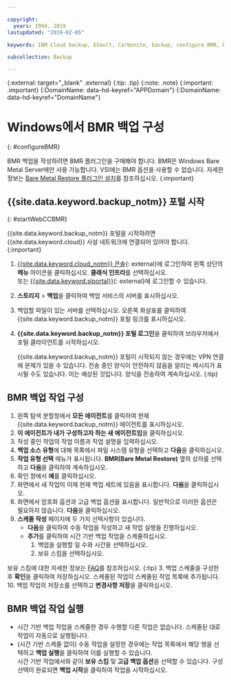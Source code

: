 ```yaml
---

copyright:
  years: 1994, 2019
lastupdated: "2019-02-05"

keywords: IBM Cloud backup, EVault, Carbonite, backup, configure BMR, bmr plug-in, bmr plugin, configuration

subcollection: Backup

---
```

{:external: target="_blank" .external}
{:tip: .tip}
{:note: .note}
{:important: .important}
{:DomainName: data-hd-keyref="APPDomain"}
{:DomainName: data-hd-keyref="DomainName"}

# Windows에서 BMR 백업 구성
{: #configureBMR}

BMR 백업을 작성하려면 BMR 플러그인을 구매해야 합니다. BMR은 Windows Bare Metal Server에만 사용 가능합니다. VSI에는 BMR 옵션을 사용할 수 없습니다. 자세한 정보는 [Bare Metal Restore 플러그인 설치](/docs/infrastructure/Backup?topic=Backup-BMRplugin#BMRplugin)를 참조하십시오.
{:important}

## {{site.data.keyword.backup_notm}} 포털 시작
{: #startWebCCBMR}

{{site.data.keyword.backup_notm}} 포털을 시작하려면 {{site.data.keyword.cloud}} 사설 네트워크에 연결되어 있어야 합니다.
{:important}

1. [{{site.data.keyword.cloud_notm}} 콘솔](https://{DomainName}){: external}에 로그인하여 왼쪽 상단의 **메뉴** 아이콘을 클릭하십시오. **클래식 인프라**를 선택하십시오. <br/>
   또는 [{{site.data.keyword.slportal}}](https://control.softlayer.com/){: external}에 로그인할 수 있습니다.
2. **스토리지** > **백업**을 클릭하여 백업 서비스의 서버를 표시하십시오.
3. 백업할 파일이 있는 서버를 선택하십시오. 오른쪽 화살표를 클릭하여 {{site.data.keyword.backup_notm}} 포털 링크를 표시하십시오.
4. **{{site.data.keyword.backup_notm}} 포털 로그인**을 클릭하여 브라우저에서 포털 클라이언트를 시작하십시오.

   {{site.data.keyword.backup_notm}} 포털이 시작되지 않는 경우에는 VPN 연결에 문제가 있을 수 있습니다. 전송 중인 양식이 안전하지 않음을 알리는 메시지가 표시될 수도 있습니다. 이는 예상된 것입니다. 양식을 전송하여 계속하십시오.
   {:tip}

## BMR 백업 작업 구성

1. 왼쪽 탐색 분할창에서 **모든 에이전트**를 클릭하여 현재 {{site.data.keyword.backup_notm}} 에이전트를 표시하십시오.
2. **이 에이전트가 내가 구성하고자 하는 새 에이전트임**을 클릭하십시오.
3. 작성 중인 작업의 작업 이름과 작업 설명을 입력하십시오.
4. **백업 소스 유형**에 대해 목록에서 파일 시스템 유형을 선택하고 **다음**을 클릭하십시오.
5. **작업 유형 선택** 메뉴가 표시됩니다. **BMR(Bare Metal Restore)** 옆의 상자를 선택하고 **다음**을 클릭하여 계속하십시오.
6. 확인 창에서 **예**를 클릭하십시오.
7. 화면에서 새 작업이 이제 현재 백업 세트에 있음을 표시합니다. **다음**을 클릭하십시오.
8. 화면에서 암호화 옵션과 고급 백업 옵션을 표시합니다. 일반적으로 이러한 옵션은 필요하지 않습니다. **다음**을 클릭하십시오.   
9. **스케줄 작성** 페이지에 두 가지 선택사항이 있습니다.
   - **다음**을 클릭하여 수동 작업을 작성하고 새 작업 실행을 진행하십시오.
   - **추가**를 클릭하여 시간 기반 백업 작업을 스케줄하십시오.
     1. 백업을 실행할 일 수와 시간을 선택하십시오.
     2. 보유 스킴을 선택하십시오.

보유 스킴에 대한 자세한 정보는 [FAQ](/docs/infrastructure/Backup?topic=Backup-faqs)를 참조하십시오.
        {:tip}
     3. 백업 스케줄을 구성한 후 **확인**을 클릭하여 저장하십시오. 스케줄된 작업이 스케줄된 작업 목록에 추가됩니다.
10. 백업 작업의 저장소를 선택하고 **변경사항 저장**을 클릭하십시오.


## BMR 백업 작업 실행

  - 시간 기반 백업 작업을 스케줄한 경우 수행할 다른 작업은 없습니다. 스케줄된 대로 작업이 자동으로 실행됩니다.
  - (시간 기반 스케줄 없이) 수동 작업을 설정한 경우에는 작업 목록에서 해당 행을 선택하고 **백업 실행**을 클릭하여 이를 실행할 수 있습니다. <br/> 시간 기반 작업에서와 같이 **보유 스킴** 및 **고급 백업 옵션**을 선택할 수 있습니다. 구성 선택이 완료되면 **백업 시작**을 클릭하여 작업을 시작하십시오.
